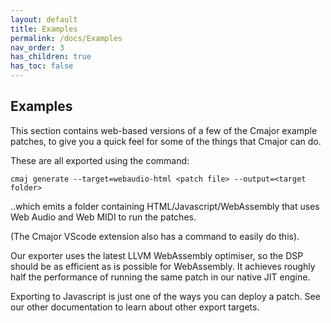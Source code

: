 ```yaml
---
layout: default
title: Examples
permalink: /docs/Examples
nav_order: 3
has_children: true
has_toc: false
---
```


## Examples

This section contains web-based versions of a few of the Cmajor example patches, to give you a quick feel for some of the things that Cmajor can do.

These are all exported using the command:

```
cmaj generate --target=webaudio-html <patch file> --output=<target folder>
```

..which emits a folder containing HTML/Javascript/WebAssembly that uses Web Audio and Web MIDI to run the patches.

(The Cmajor VScode extension also has a command to easily do this).

Our exporter uses the latest LLVM WebAssembly optimiser, so the DSP should be as efficient as is possible for WebAssembly. It achieves roughly half the performance of running the same patch in our native JIT engine.

Exporting to Javascript is just one of the ways you can deploy a patch. See our other documentation to learn about other export targets.
